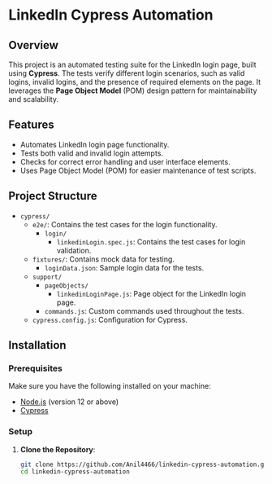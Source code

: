 # LinkedIn Cypress Automation

## Overview
This project is an automated testing suite for the LinkedIn login page, built using **Cypress**. The tests verify different login scenarios, such as valid logins, invalid logins, and the presence of required elements on the page. It leverages the **Page Object Model** (POM) design pattern for maintainability and scalability.

## Features
- Automates LinkedIn login page functionality.
- Tests both valid and invalid login attempts.
- Checks for correct error handling and user interface elements.
- Uses Page Object Model (POM) for easier maintenance of test scripts.

## Project Structure
- `cypress/`
  - `e2e/`: Contains the test cases for the login functionality.
    - `login/`
      - `linkedinLogin.spec.js`: Contains the test cases for login validation.
  - `fixtures/`: Contains mock data for testing.
    - `loginData.json`: Sample login data for the tests.
  - `support/`
    - `pageObjects/`
      - `linkedinLoginPage.js`: Page object for the LinkedIn login page.
    - `commands.js`: Custom commands used throughout the tests.
  - `cypress.config.js`: Configuration for Cypress.

## Installation

### Prerequisites
Make sure you have the following installed on your machine:
- [Node.js](https://nodejs.org/) (version 12 or above)
- [Cypress](https://www.cypress.io/)

### Setup
1. **Clone the Repository**:
   ```bash
   git clone https://github.com/Anil4466/linkedin-cypress-automation.git
   cd linkedin-cypress-automation
